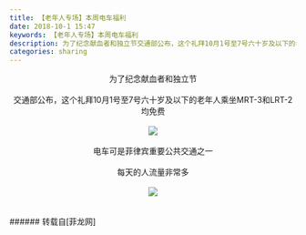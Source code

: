 ```yaml
---
title: 【老年人专场】本周电车福利
date: 2018-10-1 15:47
keywords: 【老年人专场】本周电车福利
description: 为了纪念献血者和独立节交通部公布，这个礼拜10月1号至7号六十岁及以下的老年人乘坐MRT-3和LRT-2均免费电车可是菲律宾重要公共交通之一每天的人流量非常多
categories: sharing
---
```

<td class="t_f" id="postmessage_1920028">

<div align="center">为了纪念献血者和独立节</div><br/>
<div align="center">交通部公布，这个礼拜10月1号至7号六十岁及以下的老年人乘坐MRT-3和LRT-2均免费</div><br/>
<div align="center">

<img aid="955243" data-cf-modified-6c25c451a65a8bdaa988a96f-="" file="data/attachment/forum/201810/01/151531ixaatklntvvzkkwj.jpg.thumb.jpg" id="aimg_955243" inpost="1" onclick="" onmouseover="" src="http://www.flw.ph/data/attachment/forum/201810/01/151531ixaatklntvvzkkwj.jpg" style="cursor:pointer" zoomfile="data/attachment/forum/201810/01/151531ixaatklntvvzkkwj.jpg"/>


</div><br/>
<div align="center">电车可是菲律宾重要公共交通之一</div><br/>
<div align="center">每天的人流量非常多</div><br/>
<div align="center">

<img aid="955239" data-cf-modified-6c25c451a65a8bdaa988a96f-="" file="data/attachment/forum/201810/01/151322splr37rll3hp85le.jpg.thumb.jpg" id="aimg_955239" inpost="1" onclick="" onmouseover="" src="http://www.flw.ph/data/attachment/forum/201810/01/151322splr37rll3hp85le.jpg" style="cursor:pointer" zoomfile="data/attachment/forum/201810/01/151322splr37rll3hp85le.jpg"/>


</div><br/>
<br/>
</td>
###### 转载自[菲龙网]